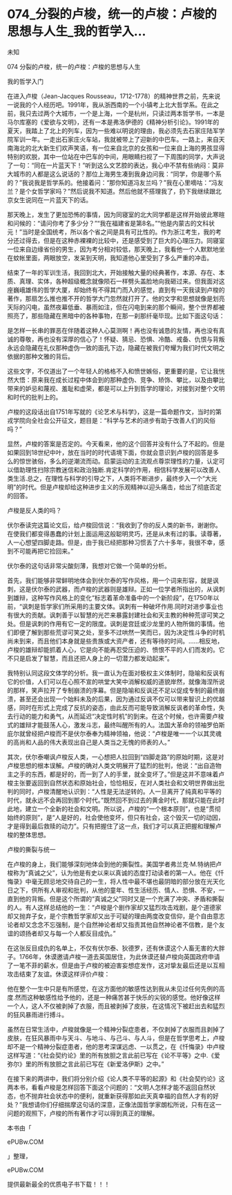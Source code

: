 # 074_分裂的卢梭，统一的卢梭：卢梭的思想与人生_我的哲学入...

未知

074 分裂的卢梭，统一的卢梭：卢梭的思想与人生

我的哲学入门

在进入卢梭（Jean-Jacques Rousseau，1712-1778）的精神世界之前，先来说一说我的个人经历吧。1991年，我从浙西南的一个小镇考上北大哲学系。在此之前，我只去过两个大城市，一个是上海，一个是杭州，只读过两本哲学书，一本是马尔库塞的《爱欲与文明》，还有一本是弗洛伊德的《精神分析引论》。1991年的夏天，我踏上了北上的列车，因为一些难以明说的理由，我必须先去石家庄陆军学院军训一年。一走出石家庄火车站，我就被带上了迎新的中巴车。一路上，来自天南海北的北大新生们欢声笑语，有一位来自北京的女孩和一位来自上海的男孩显得特别的欢脱，其中一位站在中巴车的中间，用眼睛扫视了一下周围的同学，大声说了一句：“同在一片蓝天下！”听到这么文艺腔的表达，我心中不禁有些纳闷：莫非大城市的人都是这么说话的？那位上海男生凑到我身边问我：“同学，你是哪个系的？”我说我是哲学系的。他接着问：“那你知道冯友兰吗？”我在心里嘀咕：“冯友兰？是个女哲学家吗？”然后说我不知道。然后他就不搭理我了，扔下我继续跟北京女生说同在一片蓝天下的话。

那天晚上，发生了更加恐怖的事情，因为同寝室的北大同学都是这样开始彼此寒暄和问候的：“请问你考了多少分？”“我在福建省是第8名。”“他是内蒙古的文科状元！”当时是全国统考，所以各个省之间是具有可比性的。作为浙江考生，我的考分还过得去，但是在这种赤裸裸的比较中，还是感受到了巨大的心理压力。同寝室一位来自边缘省份的男生，因为考分相对较低，那天晚上，我看他一个人默默地坐在蚊帐里面，两眼放空，发呆到天明，我知道他心里受到了多么严重的冲击。

结束了一年的军训生活，我回到北大，开始接触大量的经典著作，本源、存在、本质、真理、实体，各种超级概念就像陨石一样劈头盖脸地向我砸过来。但我面对这座巍峨雄伟的哲学大厦，却始终有不得其门而入的感觉，直到有一天我读到卢梭的著作，那扇怎么推也推不开的哲学大门忽然就打开了。他的文字和思想就像是划亮天际的闪电，虽然夜幕低垂、暴雨如注，但在闪电到来的那个瞬间，整个世界都被照亮了，那些隐藏在黑暗中的各种事物，在那一刹那纤毫毕现。比如下面这句话：

是怎样一长串的罪恶在伴随着这种人心莫测啊！再也没有诚恳的友情，再也没有真诚的尊敬，再也没有深厚的信心了！怀疑、猜忌、恐惧、冷酷、戒备、仇恨与背叛永远会隐藏在礼仪那种虚伪一致的面孔下边，隐藏在被我们夸耀为我们时代文明之依据的那种文雅的背后。

这些文字，不仅道出了一个年轻人的格格不入和愤世嫉俗，更重要的是，它让我恍然大悟：原来我在成长过程中体会到的那种虚伪、竞争、矫饰、攀比，以及由攀比带来的妒忌和蔑视、羞耻和虚荣，都是可以上升到哲学的理论，对接到对整个文明和时代的批判上的。

卢梭的这段话出自1751年写就的《论艺术与科学》，这是一篇命题作文，当时的第戎学院向全社会公开征文，题目是：“科学与艺术的进步有助于改善人们的风俗吗？”

显然，卢梭的答案是否定的。今天看来，他的这个回答并没有什么了不起的。但是如果回到18世纪中叶，放在当时的时代语境下面，你就会意识到卢梭的回答是多么的惊世骇俗，多么的逆潮流而动。启蒙运动的主流观点尊崇理性的力量，认定可以借助理性扫除宗教迷信和政治独断.肯定科学的作用，相信科学发展可以改善人类生活.总之，在理性与科学的引导之下，人类将不断进步，最终步入一个“大光明”的时代。但是卢梭却给这种进步主义的乐观精神以迎头痛击，给出了彻底否定的回答。

卢梭是反人类的吗？

伏尔泰读完这篇论文后，给卢梭回信说：“我收到了你的反人类的新书，谢谢你。在使我们都变得愚蠢的计划上面运用这般聪明灵巧，还是从未有过的事。读尊著，人一心想望四脚走路。但是，由于我已经把那种习惯丢了六十多年，我很不幸，感到不可能再把它捡回来。”

伏尔泰的这句话非常尖酸刻薄，我想对它做一个简单的分析。

首先，我们能够非常鲜明地体会到伏尔泰的写作风格，用一个词来形容，就是讽刺，这是伏尔泰的武器，而卢梭的武器则是雄辩。正如一位学者所指出的，从讽刺到雄辩，这种写作风格上的变化“标志着革命准备中的一个新阶段”，在1750年以前，“讽刺是哲学家们所采用的主要文体。讽刺有一种破坏作用.同时对进步事业也有很大的贡献。讽刺善于以智慧的光芒来暴露封建社会和天主教的种种荒谬可笑之处。但是讽刺的作用有它一定的限度。讽刺是宫廷或沙龙里的人物所做的事情。他们即便了解到那些荒谬可笑之处，至多不过哄然一笑而已，因为决定性斗争的时机尚未到来，而且他们本身就是些贵族或大资产者，还有等待的时间。……相反地，卢梭的雄辩却能抓着人心，它是向不能再忍受压迫的、愤恨不平的人们而发的。它不只是启发了智慧，而且还把人身上的一切潜力都发动起来”。

我特别认同这段文体学的分析。我一直认为在面对极权主义体制时，隐喻和反讽有它的价值，人们可以在心照不宣的哄堂大笑中消解权威的道貌岸然，就像海涅所说的那样，笑声拉开了专制崩溃的序幕。但是隐喻和反讽还不足以促成专制的最终崩溃，甚至还会出现一个始料未及的后果，因为通过反讽不仅可以带来智识上的优越感，同时在形式上完成了反抗的姿态，由此反而可能导致消解反讽者的革命性，失去行动的能力和勇气，从而延迟“决定性时机”的到来。在这个时候，也许需要卢梭式的雄辩才能鼓荡人心，激发斗志，最终叫醒所有的人。法国大革命的领袖罗伯斯庇尔就曾经把卢梭而不是伏尔泰奉为精神领袖，他说：“卢梭是唯一一个以其灵魂的高尚和人品的伟大表现出自己是人类当之无愧的师表的人。”

其次，伏尔泰嘲讽卢梭反人类，一心想把人拉回到“四脚走路”的原始时期，这是对卢梭思想的根本误解。卢梭的确对人类文明展开了猛烈的批判，他说：“出自造物主之手的东西，都是好的，而一到了人的手里，就全变坏了。”但是这并不意味着卢梭主张要返回到自然状态和原始社会，恰恰相反，在对人类社会和文明世界做出批判的同时，卢梭清醒地认识到：“人性是无法逆转的。人一旦离开了纯真和平等的时代，就永远不会再回到那个时代。”既然回不到过去的黄金时代，那就只能在此时此地，建立一个全新的社会和文明。所以说，卢梭的“一个根本原则”，也是“贯彻始终的原则”，是“人是好的，社会使他变坏，但只有社会，这个毁灭一切的动因，才是得到最后救赎的动力”。只有把握住了这一点，我们才可以真正把握和理解卢梭的整体思想。

卢梭的撕裂与统一

在卢梭的身上，我们能够深刻地体会到他的撕裂性。美国学者弗兰克·M.特纳把卢梭称为“真诚之父”，认为他是有史以来以真诚的态度打动读者的第一人。他在《忏悔录》中毫无顾忌地交待自己的一生，将人性中最不堪也最阴暗的部分放在光天化日之下，供所有人审视和批判，从他的童年、性生活经历、情人、恐惧、不安，一直到他的背叛。但是这个所谓的“真诚之父”同时又是一个充满了冲突、矛盾和撕裂的人。有人这样总结他的一生：“卢梭是个剧作家却又猛烈攻击戏剧，是个道德家却又抛弃子女，是个宗教哲学家却又出于可疑的理由两度改变信仰，是个自由意志论者却又念念不忘强制，是个自然神论者却又指责其他自然神论者不信教，是个友谊的颂扬者却又与每一个人都反目成仇。”

在这张反目成仇的名单上，不仅有伏尔泰、狄德罗，还有休谟这个人畜无害的大胖子。1766年，休谟邀请卢梭一道去英国居住，为此休谟还替卢梭向英国政府申请了一笔不菲的薪水，但是由于卢梭的被迫害妄想症发作，这对挚友最后还是以互相攻击结束了友谊。休谟这样评价卢梭：

他在整个一生中只是有所感觉，在这方面他的敏感性达到我从未见过任何先例的高度.然而这种敏感性给予他的，还是一种痛苦甚于快乐的尖锐的感觉。他好像这样一个人，这人不仅被剥掉了衣服，而且被剥掉了皮肤，在这情况下被赶出去和猛烈的狂风暴雨进行搏斗。

虽然在日常生活中，卢梭就像是一个精神分裂症患者，不仅剥掉了衣服而且剥掉了皮肤，在狂风暴雨中与天斗、与地斗、与己斗、与人斗，但是在哲学思考上，卢梭却不是一个精神分裂症患者，他的思考深谋远虑、一以贯之，在《忏悔录》中卢梭这样写道：“《社会契约论》里的所有放胆之言此前已写在《论不平等》之中.《爱弥尔》里的所有放胆之言此前已写在《新爱洛伊斯》之中。”

在接下来的两讲中，我们将分别介绍《论人类不平等的起源》和《社会契约论》这两本书，看看卢梭是怎样回答下面这个问题的：“文明人怎样才能不返回自然状态，也不抛弃社会状态中的便利，就重新获得那如此天真幸福的自然人才有的好处？”我想请你们仔细揣摩这句话的深意，正像法国哲学家朗松所说，只有在这一问题的观照下，卢梭的所有著作才可以得到真正的理解。

本书由「

ePUBw.COM

」整理，

ePUBw.COM

提供最新最全的优质电子书下载！！！